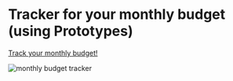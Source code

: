 <h1>Tracker for your monthly budget (using Prototypes)</h1>

<a href="https://montly-budget-tracker.netlify.app/" target="_blank"> Track your monthly budget! </a>

![monthly budget tracker](https://user-images.githubusercontent.com/102038261/178700194-d8780bcc-6f4b-4eab-9424-bdfb19bbb08d.gif)
